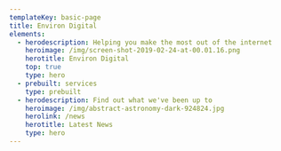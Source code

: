 ```yaml
---
templateKey: basic-page
title: Environ Digital
elements:
  - herodescription: Helping you make the most out of the internet
    heroimage: /img/screen-shot-2019-02-24-at-00.01.16.png
    herotitle: Environ Digital
    top: true
    type: hero
  - prebuilt: services
    type: prebuilt
  - herodescription: Find out what we've been up to
    heroimage: /img/abstract-astronomy-dark-924824.jpg
    herolink: /news
    herotitle: Latest News
    type: hero
---
```


